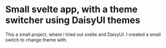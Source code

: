 # Small svelte app, with a theme switcher using DaisyUI themes
This a small project, where i tried out svelte and DaisyUI. I created a small switch to change theme with.
